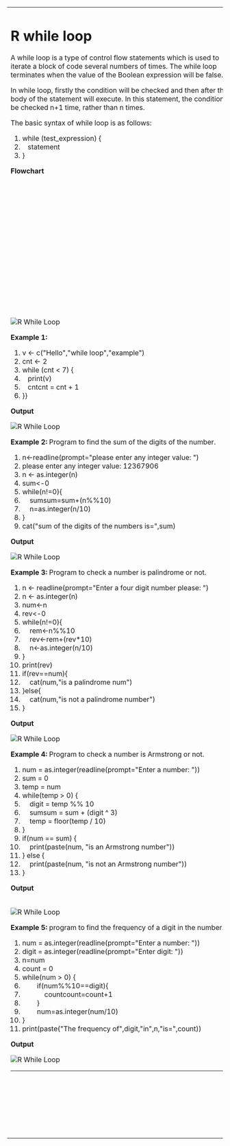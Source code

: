 <table>
<tbody><tr><td>
<div id="bottomnextup">
 
</div>
<h1 class="h1">R while loop</h1>
<p>A while loop is a type of control flow statements which is used to iterate a block of code several numbers of times. The while loop terminates when the value of the Boolean expression will be false. </p>
<p>In while loop, firstly the condition will be checked and then after the body of the statement will execute. In this statement, the condition will be checked n+1 time, rather than n times.</p>
<p>The basic syntax of while loop is as follows:</p>
<div class="codeblock"><div class="dp-highlighter"><div class="bar"><div class="tools"><a href="#" onclick="dp.sh.Toolbar.Command('ViewSource',this);return false;"></a><a href="#" onclick="dp.sh.Toolbar.Command('PrintSource',this);return false;"></a><a href="#" onclick="dp.sh.Toolbar.Command('About',this);return false;"></a></div></div><ol start="1" class="dp-xml"><li class="alt"><span><span>while&nbsp;(test_expression)&nbsp;{&nbsp;&nbsp;</span></span></li><li class=""><span>&nbsp;&nbsp;&nbsp;statement&nbsp;&nbsp;</span></li><li class="alt"><span>}&nbsp;&nbsp;</span></li></ol></div><textarea name="code" class="html" style="display: none;">while (test_expression) {
statement
}
</textarea></div>
<p class="pq"><strong>Flowchart</strong><div id="b4eb2c63-fa8c-41d8-8822-fef8abd0a985" data-section="b4eb2c63-fa8c-41d8-8822-fef8abd0a985" class="_ap_apex_ad" data-xpath="#city > table:eq(0) > tbody:eq(0) > tr:eq(0) > td:eq(0) > p:eq(3)" data-section-id="" data-ap-network="custom" style="display: block; clear: both; text-align: center; margin: 10px auto; width: 535px; height: 300px; overflow: hidden;"><!--  AP instream video tag Desktop -->
<div id="fa2edc69-2050-4713-9bcd-a7b7e206b689" style="max-width: 535px; margin: auto; visibility: hidden; height: 0px; width: 100%; aspect-ratio: 16 / 9; display: flex; justify-content: center;" data-platform="DESKTOP" data-country="JO" data-instreamplayermode="inContentMode"><script type="text/javascript" src="https://cdn.adpushup.com/37780/apInstreamBundle.js"></script><div id="videoWrapperDiv" style="height: 100%; width: 100%; position: relative;"><div preload="auto" playsinline="true" class="video-js vjs-paused ap-player-dimensions vjs-fill vjs-controls-enabled vjs-workinghover vjs-v7 vjs-user-active" id="ap-player" tabindex="-1" lang="en" translate="no" role="region" aria-label="Video Player" style="z-index: 1;"><video id="ap-player_html5_api" class="vjs-tech" playsinline="playsinline" preload="auto" tabindex="-1" muted="muted" src="blob:https://www.javatpoint.com/c02c5db3-0e1d-44dd-b3e6-b15b1320922b"></video><div class="vjs-poster vjs-hidden" tabindex="-1" aria-disabled="false"></div><div class="vjs-text-track-display" translate="yes" aria-live="off" aria-atomic="true"><div style="position: absolute; inset: 0px; margin: 1.5%;"></div></div><div class="vjs-loading-spinner" dir="ltr"><span class="vjs-control-text">Video Player is loading.</span></div><div class="vjs-control-bar" dir="ltr" style="height: 45px !important; padding: 0em 0.2em 0em 0em !important;"><button class="vjs-play-control vjs-control vjs-button" type="button" title="Play" aria-disabled="false" style="height: 15px; width: 40px;"><span class="vjs-icon-placeholder" aria-hidden="true"></span><span class="vjs-control-text" aria-live="polite">Play</span></button><button class="vjs-control vjs-button vjs-next-control" type="button" aria-disabled="false" title="Next" style="height: 15px; width: 40px;"><span class="vjs-icon-placeholder" aria-hidden="true"></span><span class="vjs-control-text" aria-live="polite">Next</span></button><div class="vjs-volume-panel vjs-control vjs-volume-panel-horizontal" style="margin-right: 0em;"><button class="vjs-mute-control vjs-control vjs-button vjs-vol-0" type="button" title="Unmute" aria-disabled="false" style="height: 15px; width: 40px;"><span class="vjs-icon-placeholder" aria-hidden="true"></span><span class="vjs-control-text" aria-live="polite">Unmute</span></button><div class="vjs-volume-control vjs-control vjs-volume-horizontal"><div tabindex="0" class="vjs-volume-bar vjs-slider-bar vjs-slider vjs-slider-horizontal" role="slider" aria-valuenow="0" aria-valuemin="0" aria-valuemax="100" aria-label="Volume Level" aria-live="polite" aria-valuetext="0%"><div class="vjs-mouse-display"><div class="vjs-volume-tooltip" aria-hidden="true"></div></div><div class="vjs-volume-level" style="width: 0%;"><span class="vjs-control-text"></span></div></div></div></div><div class="vjs-current-time vjs-time-control vjs-control"><span class="vjs-control-text" role="presentation">Current TimeÂ&nbsp;</span><span class="vjs-current-time-display" aria-live="off" role="presentation">0:00</span></div><div class="vjs-time-control vjs-time-divider" aria-hidden="true"><div><span>/</span></div></div><div class="vjs-duration vjs-time-control vjs-control"><span class="vjs-control-text" role="presentation">DurationÂ&nbsp;</span><span class="vjs-duration-display" aria-live="off" role="presentation">18:10</span></div><div class="vjs-progress-control vjs-control"><div tabindex="0" class="vjs-progress-holder vjs-slider vjs-slider-horizontal" role="slider" aria-valuenow="0.00" aria-valuemin="0" aria-valuemax="100" aria-label="Progress Bar" aria-valuetext="00:00 of 18:10"><div class="vjs-load-progress" style="width: 0.37%;"><span class="vjs-control-text"><span>Loaded</span>: <span class="vjs-control-text-loaded-percentage">0.37%</span></span><div data-start="0" data-end="3.999999" style="left: 0%; width: 100%;"></div></div><div class="vjs-mouse-display"><div class="vjs-time-tooltip" aria-hidden="true"></div></div><div class="vjs-play-progress vjs-slider-bar" aria-hidden="true" style="width: 0%;"><div class="vjs-time-tooltip" aria-hidden="true" style="right: 0px;">00:00</div></div></div></div><div class="vjs-live-control vjs-control vjs-hidden"><div class="vjs-live-display" aria-live="off"><span class="vjs-control-text">Stream TypeÂ&nbsp;</span>LIVE</div></div><button class="vjs-seek-to-live-control vjs-control" type="button" title="Seek to live, currently behind live" aria-disabled="false"><span class="vjs-icon-placeholder" aria-hidden="true"></span><span class="vjs-control-text" aria-live="polite">Seek to live, currently behind live</span><span class="vjs-seek-to-live-text" aria-hidden="true">LIVE</span></button><div class="vjs-remaining-time vjs-time-control vjs-control"><span class="vjs-control-text" role="presentation">Remaining TimeÂ&nbsp;</span><span aria-hidden="true">-</span><span class="vjs-remaining-time-display" aria-live="off" role="presentation">18:10</span></div><div class="vjs-custom-control-spacer vjs-spacer ">Â&nbsp;</div><div class="vjs-playback-rate vjs-menu-button vjs-menu-button-popup vjs-control vjs-button vjs-hidden"><div class="vjs-playback-rate-value" id="vjs-playback-rate-value-label-ap-player_component_310">1x</div><button class="vjs-playback-rate vjs-menu-button vjs-menu-button-popup vjs-button" type="button" aria-disabled="false" title="Playback Rate" aria-haspopup="true" aria-expanded="false" aria-describedby="vjs-playback-rate-value-label-ap-player_component_310"><span class="vjs-icon-placeholder" aria-hidden="true"></span><span class="vjs-control-text" aria-live="polite">Playback Rate</span></button><div class="vjs-menu"><ul class="vjs-menu-content"></ul></div></div><div class="vjs-chapters-button vjs-menu-button vjs-menu-button-popup vjs-control vjs-button vjs-hidden"><button class="vjs-chapters-button vjs-menu-button vjs-menu-button-popup vjs-button" type="button" aria-disabled="false" title="Chapters" aria-haspopup="true" aria-expanded="false"><span class="vjs-icon-placeholder" aria-hidden="true"></span><span class="vjs-control-text" aria-live="polite">Chapters</span></button><div class="vjs-menu"><ul class="vjs-menu-content"><li class="vjs-menu-title" tabindex="-1">Chapters</li></ul></div></div><div class="vjs-descriptions-button vjs-menu-button vjs-menu-button-popup vjs-control vjs-button vjs-hidden"><button class="vjs-descriptions-button vjs-menu-button vjs-menu-button-popup vjs-button" type="button" aria-disabled="false" title="Descriptions" aria-haspopup="true" aria-expanded="false"><span class="vjs-icon-placeholder" aria-hidden="true"></span><span class="vjs-control-text" aria-live="polite">Descriptions</span></button><div class="vjs-menu"><ul class="vjs-menu-content"><li class="vjs-menu-item vjs-selected" tabindex="-1" role="menuitemradio" aria-disabled="false" aria-checked="true"><span class="vjs-menu-item-text">descriptions off</span><span class="vjs-control-text" aria-live="polite">, selected</span></li></ul></div></div><div class="vjs-subs-caps-button vjs-menu-button vjs-menu-button-popup vjs-control vjs-button vjs-hidden"><button class="vjs-subs-caps-button vjs-menu-button vjs-menu-button-popup vjs-button" type="button" aria-disabled="false" title="Captions" aria-haspopup="true" aria-expanded="false"><span class="vjs-icon-placeholder" aria-hidden="true"></span><span class="vjs-control-text" aria-live="polite">Captions</span></button><div class="vjs-menu"><ul class="vjs-menu-content"><li class="vjs-menu-item vjs-texttrack-settings" tabindex="-1" role="menuitem" aria-disabled="false"><span class="vjs-menu-item-text">captions settings</span><span class="vjs-control-text" aria-live="polite">, opens captions settings dialog</span></li><li class="vjs-menu-item vjs-selected" tabindex="-1" role="menuitemradio" aria-disabled="false" aria-checked="true"><span class="vjs-menu-item-text">captions off</span><span class="vjs-control-text" aria-live="polite">, selected</span></li></ul></div></div><div class="vjs-audio-button vjs-menu-button vjs-menu-button-popup vjs-control vjs-button vjs-hidden"><button class="vjs-audio-button vjs-menu-button vjs-menu-button-popup vjs-button" type="button" aria-disabled="false" title="Audio Track" aria-haspopup="true" aria-expanded="false"><span class="vjs-icon-placeholder" aria-hidden="true"></span><span class="vjs-control-text" aria-live="polite">Audio Track</span></button><div class="vjs-menu"><ul class="vjs-menu-content"><li class="vjs-menu-item vjs-selected vjs-main-menu-item" tabindex="-1" role="menuitemradio" aria-disabled="false" aria-checked="true"><span class="vjs-menu-item-text">English</span><span class="vjs-control-text" aria-live="polite">, selected</span></li></ul></div></div><button class="vjs-fullscreen-control vjs-control vjs-button" type="button" title="Fullscreen" aria-disabled="false" style="height: 15px; width: 40px;"><span class="vjs-icon-placeholder" aria-hidden="true"></span><span class="vjs-control-text" aria-live="polite">Fullscreen</span></button></div><div class="vjs-error-display vjs-modal-dialog vjs-hidden " tabindex="-1" aria-describedby="ap-player_component_514_description" aria-hidden="true" aria-label="Modal Window" role="dialog"><p class="vjs-modal-dialog-description vjs-control-text" id="ap-player_component_514_description">This is a modal window.</p><div class="vjs-modal-dialog-content" role="document"></div></div><div class="vjs-modal-dialog vjs-hidden  vjs-text-track-settings" tabindex="-1" aria-describedby="ap-player_component_520_description" aria-hidden="true" aria-label="Caption Settings Dialog" role="dialog"><p class="vjs-modal-dialog-description vjs-control-text" id="ap-player_component_520_description">Beginning of dialog window. Escape will cancel and close the window.</p><div class="vjs-modal-dialog-content" role="document"><div class="vjs-track-settings-colors"><fieldset class="vjs-fg-color vjs-track-setting"><legend id="captions-text-legend-ap-player_component_520">Text</legend><label id="captions-foreground-color-ap-player_component_520" class="vjs-label">Color</label><select aria-labelledby="captions-text-legend-ap-player_component_520 captions-foreground-color-ap-player_component_520"><option id="captions-foreground-color-ap-player_component_520-White" value="#FFF" aria-labelledby="captions-text-legend-ap-player_component_520 captions-foreground-color-ap-player_component_520 captions-foreground-color-ap-player_component_520-White">White</option><option id="captions-foreground-color-ap-player_component_520-Black" value="#000" aria-labelledby="captions-text-legend-ap-player_component_520 captions-foreground-color-ap-player_component_520 captions-foreground-color-ap-player_component_520-Black">Black</option><option id="captions-foreground-color-ap-player_component_520-Red" value="#F00" aria-labelledby="captions-text-legend-ap-player_component_520 captions-foreground-color-ap-player_component_520 captions-foreground-color-ap-player_component_520-Red">Red</option><option id="captions-foreground-color-ap-player_component_520-Green" value="#0F0" aria-labelledby="captions-text-legend-ap-player_component_520 captions-foreground-color-ap-player_component_520 captions-foreground-color-ap-player_component_520-Green">Green</option><option id="captions-foreground-color-ap-player_component_520-Blue" value="#00F" aria-labelledby="captions-text-legend-ap-player_component_520 captions-foreground-color-ap-player_component_520 captions-foreground-color-ap-player_component_520-Blue">Blue</option><option id="captions-foreground-color-ap-player_component_520-Yellow" value="#FF0" aria-labelledby="captions-text-legend-ap-player_component_520 captions-foreground-color-ap-player_component_520 captions-foreground-color-ap-player_component_520-Yellow">Yellow</option><option id="captions-foreground-color-ap-player_component_520-Magenta" value="#F0F" aria-labelledby="captions-text-legend-ap-player_component_520 captions-foreground-color-ap-player_component_520 captions-foreground-color-ap-player_component_520-Magenta">Magenta</option><option id="captions-foreground-color-ap-player_component_520-Cyan" value="#0FF" aria-labelledby="captions-text-legend-ap-player_component_520 captions-foreground-color-ap-player_component_520 captions-foreground-color-ap-player_component_520-Cyan">Cyan</option></select><span class="vjs-text-opacity vjs-opacity"><label id="captions-foreground-opacity-ap-player_component_520" class="vjs-label">Transparency</label><select aria-labelledby="captions-text-legend-ap-player_component_520 captions-foreground-opacity-ap-player_component_520"><option id="captions-foreground-opacity-ap-player_component_520-Opaque" value="1" aria-labelledby="captions-text-legend-ap-player_component_520 captions-foreground-opacity-ap-player_component_520 captions-foreground-opacity-ap-player_component_520-Opaque">Opaque</option><option id="captions-foreground-opacity-ap-player_component_520-SemiTransparent" value="0.5" aria-labelledby="captions-text-legend-ap-player_component_520 captions-foreground-opacity-ap-player_component_520 captions-foreground-opacity-ap-player_component_520-SemiTransparent">Semi-Transparent</option></select></span></fieldset><fieldset class="vjs-bg-color vjs-track-setting"><legend id="captions-background-ap-player_component_520">Background</legend><label id="captions-background-color-ap-player_component_520" class="vjs-label">Color</label><select aria-labelledby="captions-background-ap-player_component_520 captions-background-color-ap-player_component_520"><option id="captions-background-color-ap-player_component_520-Black" value="#000" aria-labelledby="captions-background-ap-player_component_520 captions-background-color-ap-player_component_520 captions-background-color-ap-player_component_520-Black">Black</option><option id="captions-background-color-ap-player_component_520-White" value="#FFF" aria-labelledby="captions-background-ap-player_component_520 captions-background-color-ap-player_component_520 captions-background-color-ap-player_component_520-White">White</option><option id="captions-background-color-ap-player_component_520-Red" value="#F00" aria-labelledby="captions-background-ap-player_component_520 captions-background-color-ap-player_component_520 captions-background-color-ap-player_component_520-Red">Red</option><option id="captions-background-color-ap-player_component_520-Green" value="#0F0" aria-labelledby="captions-background-ap-player_component_520 captions-background-color-ap-player_component_520 captions-background-color-ap-player_component_520-Green">Green</option><option id="captions-background-color-ap-player_component_520-Blue" value="#00F" aria-labelledby="captions-background-ap-player_component_520 captions-background-color-ap-player_component_520 captions-background-color-ap-player_component_520-Blue">Blue</option><option id="captions-background-color-ap-player_component_520-Yellow" value="#FF0" aria-labelledby="captions-background-ap-player_component_520 captions-background-color-ap-player_component_520 captions-background-color-ap-player_component_520-Yellow">Yellow</option><option id="captions-background-color-ap-player_component_520-Magenta" value="#F0F" aria-labelledby="captions-background-ap-player_component_520 captions-background-color-ap-player_component_520 captions-background-color-ap-player_component_520-Magenta">Magenta</option><option id="captions-background-color-ap-player_component_520-Cyan" value="#0FF" aria-labelledby="captions-background-ap-player_component_520 captions-background-color-ap-player_component_520 captions-background-color-ap-player_component_520-Cyan">Cyan</option></select><span class="vjs-bg-opacity vjs-opacity"><label id="captions-background-opacity-ap-player_component_520" class="vjs-label">Transparency</label><select aria-labelledby="captions-background-ap-player_component_520 captions-background-opacity-ap-player_component_520"><option id="captions-background-opacity-ap-player_component_520-Opaque" value="1" aria-labelledby="captions-background-ap-player_component_520 captions-background-opacity-ap-player_component_520 captions-background-opacity-ap-player_component_520-Opaque">Opaque</option><option id="captions-background-opacity-ap-player_component_520-SemiTransparent" value="0.5" aria-labelledby="captions-background-ap-player_component_520 captions-background-opacity-ap-player_component_520 captions-background-opacity-ap-player_component_520-SemiTransparent">Semi-Transparent</option><option id="captions-background-opacity-ap-player_component_520-Transparent" value="0" aria-labelledby="captions-background-ap-player_component_520 captions-background-opacity-ap-player_component_520 captions-background-opacity-ap-player_component_520-Transparent">Transparent</option></select></span></fieldset><fieldset class="vjs-window-color vjs-track-setting"><legend id="captions-window-ap-player_component_520">Window</legend><label id="captions-window-color-ap-player_component_520" class="vjs-label">Color</label><select aria-labelledby="captions-window-ap-player_component_520 captions-window-color-ap-player_component_520"><option id="captions-window-color-ap-player_component_520-Black" value="#000" aria-labelledby="captions-window-ap-player_component_520 captions-window-color-ap-player_component_520 captions-window-color-ap-player_component_520-Black">Black</option><option id="captions-window-color-ap-player_component_520-White" value="#FFF" aria-labelledby="captions-window-ap-player_component_520 captions-window-color-ap-player_component_520 captions-window-color-ap-player_component_520-White">White</option><option id="captions-window-color-ap-player_component_520-Red" value="#F00" aria-labelledby="captions-window-ap-player_component_520 captions-window-color-ap-player_component_520 captions-window-color-ap-player_component_520-Red">Red</option><option id="captions-window-color-ap-player_component_520-Green" value="#0F0" aria-labelledby="captions-window-ap-player_component_520 captions-window-color-ap-player_component_520 captions-window-color-ap-player_component_520-Green">Green</option><option id="captions-window-color-ap-player_component_520-Blue" value="#00F" aria-labelledby="captions-window-ap-player_component_520 captions-window-color-ap-player_component_520 captions-window-color-ap-player_component_520-Blue">Blue</option><option id="captions-window-color-ap-player_component_520-Yellow" value="#FF0" aria-labelledby="captions-window-ap-player_component_520 captions-window-color-ap-player_component_520 captions-window-color-ap-player_component_520-Yellow">Yellow</option><option id="captions-window-color-ap-player_component_520-Magenta" value="#F0F" aria-labelledby="captions-window-ap-player_component_520 captions-window-color-ap-player_component_520 captions-window-color-ap-player_component_520-Magenta">Magenta</option><option id="captions-window-color-ap-player_component_520-Cyan" value="#0FF" aria-labelledby="captions-window-ap-player_component_520 captions-window-color-ap-player_component_520 captions-window-color-ap-player_component_520-Cyan">Cyan</option></select><span class="vjs-window-opacity vjs-opacity"><label id="captions-window-opacity-ap-player_component_520" class="vjs-label">Transparency</label><select aria-labelledby="captions-window-ap-player_component_520 captions-window-opacity-ap-player_component_520"><option id="captions-window-opacity-ap-player_component_520-Transparent" value="0" aria-labelledby="captions-window-ap-player_component_520 captions-window-opacity-ap-player_component_520 captions-window-opacity-ap-player_component_520-Transparent">Transparent</option><option id="captions-window-opacity-ap-player_component_520-SemiTransparent" value="0.5" aria-labelledby="captions-window-ap-player_component_520 captions-window-opacity-ap-player_component_520 captions-window-opacity-ap-player_component_520-SemiTransparent">Semi-Transparent</option><option id="captions-window-opacity-ap-player_component_520-Opaque" value="1" aria-labelledby="captions-window-ap-player_component_520 captions-window-opacity-ap-player_component_520 captions-window-opacity-ap-player_component_520-Opaque">Opaque</option></select></span></fieldset></div><div class="vjs-track-settings-font"><fieldset class="vjs-font-percent vjs-track-setting"><legend id="captions-font-size-ap-player_component_520" class="">Font Size</legend><select aria-labelledby="captions-font-size-ap-player_component_520"><option id="captions-font-size-ap-player_component_520-50" value="0.50" aria-labelledby="captions-font-size-ap-player_component_520 captions-font-size-ap-player_component_520-50">50%</option><option id="captions-font-size-ap-player_component_520-75" value="0.75" aria-labelledby="captions-font-size-ap-player_component_520 captions-font-size-ap-player_component_520-75">75%</option><option id="captions-font-size-ap-player_component_520-100" value="1.00" aria-labelledby="captions-font-size-ap-player_component_520 captions-font-size-ap-player_component_520-100">100%</option><option id="captions-font-size-ap-player_component_520-125" value="1.25" aria-labelledby="captions-font-size-ap-player_component_520 captions-font-size-ap-player_component_520-125">125%</option><option id="captions-font-size-ap-player_component_520-150" value="1.50" aria-labelledby="captions-font-size-ap-player_component_520 captions-font-size-ap-player_component_520-150">150%</option><option id="captions-font-size-ap-player_component_520-175" value="1.75" aria-labelledby="captions-font-size-ap-player_component_520 captions-font-size-ap-player_component_520-175">175%</option><option id="captions-font-size-ap-player_component_520-200" value="2.00" aria-labelledby="captions-font-size-ap-player_component_520 captions-font-size-ap-player_component_520-200">200%</option><option id="captions-font-size-ap-player_component_520-300" value="3.00" aria-labelledby="captions-font-size-ap-player_component_520 captions-font-size-ap-player_component_520-300">300%</option><option id="captions-font-size-ap-player_component_520-400" value="4.00" aria-labelledby="captions-font-size-ap-player_component_520 captions-font-size-ap-player_component_520-400">400%</option></select></fieldset><fieldset class="vjs-edge-style vjs-track-setting"><legend id="ap-player_component_520" class="">Text Edge Style</legend><select aria-labelledby="ap-player_component_520"><option id="ap-player_component_520-None" value="none" aria-labelledby="ap-player_component_520 ap-player_component_520-None">None</option><option id="ap-player_component_520-Raised" value="raised" aria-labelledby="ap-player_component_520 ap-player_component_520-Raised">Raised</option><option id="ap-player_component_520-Depressed" value="depressed" aria-labelledby="ap-player_component_520 ap-player_component_520-Depressed">Depressed</option><option id="ap-player_component_520-Uniform" value="uniform" aria-labelledby="ap-player_component_520 ap-player_component_520-Uniform">Uniform</option><option id="ap-player_component_520-Dropshadow" value="dropshadow" aria-labelledby="ap-player_component_520 ap-player_component_520-Dropshadow">Dropshadow</option></select></fieldset><fieldset class="vjs-font-family vjs-track-setting"><legend id="captions-font-family-ap-player_component_520" class="">Font Family</legend><select aria-labelledby="captions-font-family-ap-player_component_520"><option id="captions-font-family-ap-player_component_520-ProportionalSansSerif" value="proportionalSansSerif" aria-labelledby="captions-font-family-ap-player_component_520 captions-font-family-ap-player_component_520-ProportionalSansSerif">Proportional Sans-Serif</option><option id="captions-font-family-ap-player_component_520-MonospaceSansSerif" value="monospaceSansSerif" aria-labelledby="captions-font-family-ap-player_component_520 captions-font-family-ap-player_component_520-MonospaceSansSerif">Monospace Sans-Serif</option><option id="captions-font-family-ap-player_component_520-ProportionalSerif" value="proportionalSerif" aria-labelledby="captions-font-family-ap-player_component_520 captions-font-family-ap-player_component_520-ProportionalSerif">Proportional Serif</option><option id="captions-font-family-ap-player_component_520-MonospaceSerif" value="monospaceSerif" aria-labelledby="captions-font-family-ap-player_component_520 captions-font-family-ap-player_component_520-MonospaceSerif">Monospace Serif</option><option id="captions-font-family-ap-player_component_520-Casual" value="casual" aria-labelledby="captions-font-family-ap-player_component_520 captions-font-family-ap-player_component_520-Casual">Casual</option><option id="captions-font-family-ap-player_component_520-Script" value="script" aria-labelledby="captions-font-family-ap-player_component_520 captions-font-family-ap-player_component_520-Script">Script</option><option id="captions-font-family-ap-player_component_520-SmallCaps" value="small-caps" aria-labelledby="captions-font-family-ap-player_component_520 captions-font-family-ap-player_component_520-SmallCaps">Small Caps</option></select></fieldset></div><div class="vjs-track-settings-controls"><button type="button" class="vjs-default-button" title="restore all settings to the default values">Reset<span class="vjs-control-text"> restore all settings to the default values</span></button><button type="button" class="vjs-done-button">Done</button></div></div><button class="vjs-close-button vjs-control vjs-button" type="button" title="Close Modal Dialog" aria-disabled="false"><span class="vjs-icon-placeholder" aria-hidden="true"></span><span class="vjs-control-text" aria-live="polite">Close Modal Dialog</span></button><p class="vjs-control-text">End of dialog window.</p></div><div class="vjs-big-buttons"><button class="vjs-control vjs-button vjs-backward-skip-control" type="button" aria-disabled="false" title="Backward Skip 10s" style="height: calc(37.5px) !important;"><span class="vjs-icon-placeholder" aria-hidden="true"></span><span class="vjs-control-text" aria-live="polite">Backward Skip 10s</span></button><button class="vjs-control vjs-button vjs-big-play-control" type="button" aria-disabled="false" title="Play Video" style="height: calc(66.6667px) !important; margin: 0px calc(41.1538px) !important;"><span class="vjs-icon-placeholder" aria-hidden="true"></span><span class="vjs-control-text" aria-live="polite">Play Video</span></button><button class="vjs-control vjs-button vjs-big-pause-control" type="button" aria-disabled="false" title="Pause Video" style="height: calc(66.6667px) !important; margin: 0px calc(41.1538px) !important;"><span class="vjs-icon-placeholder" aria-hidden="true"></span><span class="vjs-control-text" aria-live="polite">Pause Video</span></button><button class="vjs-control vjs-button vjs-forward-skip-control" type="button" aria-disabled="false" title="Forward Skip 10s" style="height: calc(37.5px) !important;"><span class="vjs-icon-placeholder" aria-hidden="true"></span><span class="vjs-control-text" aria-live="polite">Forward Skip 10s</span></button></div><div id="videoDescriptionBlock"><a id="videoDescriptionText" style="font-size: 14px !important;"></a></div><div id="ap-player_ima-ad-container" class="ap-player_ima-ad-container ima-ad-container" style="position: absolute; z-index: 1111; display: none;"><div style="position: absolute;"><div style="display: none;"><video title="Advertisement" webkit-playsinline="true" playsinline="true" style="background-color: rgb(0, 0, 0); position: absolute; width: 100%; height: 100%; left: 0px; top: 0px;"></video><div style="position: absolute; width: 100%; height: 100%; left: 0px; top: 0px;"></div></div><div style="display: none;"><video title="Advertisement" webkit-playsinline="true" playsinline="true" style="background-color: rgb(0, 0, 0); position: absolute; width: 100%; height: 100%; left: 0px; top: 0px;"></video><div style="position: absolute; width: 100%; height: 100%; left: 0px; top: 0px;"></div></div><iframe src="https://imasdk.googleapis.com/js/core/bridge3.581.0_en.html#goog_54912425" allowfullscreen="" allow="autoplay" id="goog_54912425" data-gtm-yt-inspected-6="true" data-gtm-yt-inspected-15="true" style="border: 0px; opacity: 0; margin: 0px; padding: 0px; position: relative; color-scheme: light;"></iframe><iframe sandbox="allow-scripts allow-same-origin" data-gtm-yt-inspected-6="true" data-gtm-yt-inspected-15="true" style="display: none;"></iframe></div><div id="ap-player_ima-controls-div" class="ap-player_ima-controls-div ima-controls-div" style="width: 100%;"><div id="ap-player_ima-countdown-div" class="ap-player_ima-countdown-div ima-countdown-div" style="display: none;"></div><div id="ap-player_ima-seek-bar-div" class="ap-player_ima-seek-bar-div ima-seek-bar-div" style="width: 100%;"><div id="ap-player_ima-progress-div" class="ap-player_ima-progress-div ima-progress-div"></div></div><div id="ap-player_ima-play-pause-div" class="ap-player_ima-play-pause-div ima-play-pause-div ima-playing"></div><div id="ap-player_ima-mute-div" class="ap-player_ima-mute-div ima-mute-div ima-muted"></div><div id="ap-player_ima-slider-div" class="ap-player_ima-slider-div ima-slider-div"><div id="ap-player_ima-slider-level-div" class="ap-player_ima-slider-level-div ima-slider-level-div" style="width: 0%;"></div></div><div id="ap-player_ima-fullscreen-div" class="ap-player_ima-fullscreen-div ima-fullscreen-div ima-non-fullscreen"></div></div></div></div><div id="apCloseButtonDiv" style="height: fit-content; width: 100%; display: flex; justify-content: end;"><span id="apPlayerCloseBtn" style="display: none; padding: 1px 6px; font-size: 18px; cursor: pointer; width: auto !important; line-height: 0em !important;"><svg xmlns="http://www.w3.org/2000/svg" fill="none" viewBox="0 0 24 24" stroke-width="1.5" stroke="currentColor" class="w-6 h-6" style="color: rgb(36, 31, 44); background: rgb(221, 221, 221); border-radius: 99999px; width: 20px !important;">
<path stroke-linecap="round" stroke-linejoin="round" d="M9.75 9.75l4.5 4.5m0-4.5l-4.5 4.5M21 12a9 9 0 11-18 0 9 9 0 0118 0z"></path>
</svg>
</span></div></div><div id="ap-player-placeholder" style="position: absolute; display: none; aspect-ratio: 16 / 9; width: 100%; max-width: 535px;"></div></div><div id="00000001-b297bf09-2b92-44e8-bd85-c46cf14bc5ad" data-section="00000001-b297bf09-2b92-44e8-bd85-c46cf14bc5ad" data-orig-id="5def3c55-9d1c-482f-b979-8410f393f71a" data-render-time="1689710223954" style="position: relative; height: 0px; width: 0px; text-align: center; margin: 0px auto; display: block;" data-ap-network="adpTags" data-refresh-time="1689710237267" data-timeout="665"><div id="ADP_37780_responsivexresponsive_00000001-b297bf09-2b92-44e8-bd85-c46cf14bc5ad" style="text-align: center; margin: 0 auto;" data-google-query-id="CNbU1I6FmYADFXPt5godDg4CQQ">
<script type="text/javascript">
window.adpushup.adpTags.que.push(function(){
window.adpushup.adpTags.display("ADP_37780_responsivexresponsive_00000001-b297bf09-2b92-44e8-bd85-c46cf14bc5ad");
});
</script>
<div id="google_ads_iframe_/103512698,22511567001/22956341697_0__container__" style="border: 0pt none; width: 535px; height: 0px;"></div></div></div>
<script type="text/javascript" language="javascript">
(function () {
try {
if (window.apInsTriggered) return;
window.apInsTriggered = true;
var sectionId = 'videoAdSlot';
var adContainer = document.getElementById(sectionId);
var bundleUrl = `https://cdn.adpushup.com/${window.adpushup.config.siteId}/apInstreamBundle.js`;
const globalSplitValue = Math.floor(Math.random() * 100);
const selectMediaUrl = 'javatpoint.com/what-is-jquery';
if (globalSplitValue < 20) {
var scr = document.createElement('script');
scr.type = 'text/javascript';
scr.id = 'tag_11cac4e3-3307-4964-871a-92801cc8ba3e';
scr.src =
'https://sm1.selectmedia.asia/cdn/tags/tag_11cac4e3-3307-4964-871a-92801cc8ba3e.js';
adContainer.appendChild(scr);
return;
} else if (false) {
bundleUrl =
'https://live.primis.tech/live/liveView.php?s=115601&cbuster=[CACHE_BUSTER]&pubUrl=' +
encodeURIComponent(window.location.href) +
'&subId=[SUBID_ENCODED]&x=[WIDTH]&y=[HEIGHT]&schain=1.0,1!adpushup.com,e224c2b5124a33f1f8d127266731a85e,1';
} else {
const instreamSplitConfig = {
isEnabled: true,
instreamSplits: [
{
splitPercentage: 30,
sectionId: `fa2edc69-2050-4713-9bcd-a7b7e206b689`
},
{
splitPercentage: 50,
sectionId: `dcf99d7b-ffa6-4f1e-94f5-e8aaf338da01`
},
{
splitPercentage: 10,
sectionId: `89ea5dc0-e098-4311-8ca1-1f8b8af9fa12`
},
{
splitPercentage: 10,
sectionId: `1350c092-a614-4de2-a114-9dffb382bea2`
}
]
};
let openFloorSectionId = `76bd0e70-363a-4cd6-b9f9-63af4f3de760`;
const floorsCountry = ['GB', 'AU', 'DE', 'US', 'CA', 'FR'];
const randomValue = Math.floor(Math.random() * 100);
if (instreamSplitConfig.isEnabled) {
let overAllSplitSum = 0;
for (var i in instreamSplitConfig.instreamSplits) {
const splitConfig = instreamSplitConfig.instreamSplits[i];
overAllSplitSum += splitConfig.splitPercentage;
if (randomValue < overAllSplitSum) {
sectionId = splitConfig.sectionId;
break;
}
}
}
const openFloorSplit = Math.floor(Math.random() * 100);
if (!floorsCountry.includes(adpushup.config.country) && openFloorSplit < 50) {
sectionId = openFloorSectionId;
}
adContainer.id = sectionId;
adContainer.style.visibility = 'hidden';
}
var scr = document.createElement('script');
scr.type = 'text/javascript';
scr.language = 'javascript';
scr.src = bundleUrl;
adContainer.appendChild(scr);
} catch (error) {
console.log(error.message);
}
})();
</script>
</div></p>
<img src="imgs/r-while-loop.png" alt="R While Loop">
<p class="pq"><strong>Example 1:</strong></p>
<div class="codeblock"><div class="dp-highlighter"><div class="bar"><div class="tools"><a href="#" onclick="dp.sh.Toolbar.Command('ViewSource',this);return false;"></a><a href="#" onclick="dp.sh.Toolbar.Command('PrintSource',this);return false;"></a><a href="#" onclick="dp.sh.Toolbar.Command('About',this);return false;"></a></div></div><ol start="1" class="dp-xml"><li class="alt"><span><span>v&nbsp;</span><span class="tag">&lt;</span><span class="tag-name">-</span><span>&nbsp;c("Hello","while&nbsp;loop","example")&nbsp;&nbsp;</span></span></li><li class=""><span>cnt&nbsp;<span class="tag">&lt;</span><span class="tag-name">-</span><span>&nbsp;2&nbsp;&nbsp;</span></span></li><li class="alt"><span>while&nbsp;(cnt&nbsp;<span class="tag">&lt;</span><span>&nbsp;</span><span class="tag-name">7</span><span>)&nbsp;{&nbsp;&nbsp;</span></span></li><li class=""><span>&nbsp;&nbsp;&nbsp;print(v)&nbsp;&nbsp;</span></li><li class="alt"><span>&nbsp;&nbsp;&nbsp;<span class="attribute">cnt</span><span class="attribute-value">cnt</span><span>&nbsp;=&nbsp;cnt&nbsp;+&nbsp;1&nbsp;&nbsp;</span></span></li><li class=""><span>}}&nbsp;&nbsp;</span></li></ol></div><textarea name="code" class="html" style="display: none;">v &lt;- c("Hello","while loop","example")
cnt &lt;- 2
while (cnt &lt; 7) {
print(v)
cnt = cnt + 1
}}
</textarea></div>
<p><strong>Output</strong></p>
<img src="imgs/r-while-loop-1.png" alt="R While Loop">
<p class="pq"><strong>Example 2:</strong> Program to find the sum of the digits of the number.</p>
<div class="codeblock"><div class="dp-highlighter"><div class="bar"><div class="tools"><a href="#" onclick="dp.sh.Toolbar.Command('ViewSource',this);return false;"></a><a href="#" onclick="dp.sh.Toolbar.Command('PrintSource',this);return false;"></a><a href="#" onclick="dp.sh.Toolbar.Command('About',this);return false;"></a></div></div><ol start="1" class="dp-xml"><li class="alt"><span><span>n</span><span class="tag">&lt;</span><span class="tag-name">-readline</span><span>(</span><span class="attribute">prompt</span><span>=</span><span class="attribute-value">"please&nbsp;enter&nbsp;any&nbsp;integer&nbsp;value:&nbsp;"</span><span>)&nbsp;&nbsp;</span></span></li><li class=""><span>please&nbsp;enter&nbsp;any&nbsp;integer&nbsp;value:&nbsp;12367906&nbsp;&nbsp;</span></li><li class="alt"><span>n&nbsp;<span class="tag">&lt;</span><span class="tag-name">-</span><span>&nbsp;as.integer(n)&nbsp;&nbsp;</span></span></li><li class=""><span>sum<span class="tag">&lt;</span><span class="tag-name">-0</span><span>&nbsp;&nbsp;</span></span></li><li class="alt"><span>while(n!=0){&nbsp;&nbsp;</span></li><li class=""><span>&nbsp;&nbsp;&nbsp;&nbsp;<span class="attribute">sum</span><span class="attribute-value">sum</span><span>=sum+(n%%10)&nbsp;&nbsp;</span></span></li><li class="alt"><span>&nbsp;&nbsp;&nbsp;&nbsp;<span class="attribute">n</span><span>=</span><span class="attribute-value">as</span><span>.integer(n/10)&nbsp;&nbsp;</span></span></li><li class=""><span>}&nbsp;&nbsp;</span></li><li class="alt"><span>cat("sum&nbsp;of&nbsp;the&nbsp;digits&nbsp;of&nbsp;the&nbsp;numbers&nbsp;<span class="attribute">is</span><span>=",sum)&nbsp;&nbsp;</span></span></li></ol></div><textarea name="code" class="html" style="display: none;">n&lt;-readline(prompt="please enter any integer value: ")
please enter any integer value: 12367906
n &lt;- as.integer(n)
sum&lt;-0
while(n!=0){
sum=sum+(n%%10)
n=as.integer(n/10)
}
cat("sum of the digits of the numbers is=",sum)
</textarea></div>
<p><strong>Output</strong></p>
<img src="imgs/r-while-loop-2.png" alt="R While Loop">
<p class="pq"><strong>Example 3:</strong> Program to check a number is palindrome or not.</p>
<div class="codeblock"><div class="dp-highlighter"><div class="bar"><div class="tools"><a href="#" onclick="dp.sh.Toolbar.Command('ViewSource',this);return false;"></a><a href="#" onclick="dp.sh.Toolbar.Command('PrintSource',this);return false;"></a><a href="#" onclick="dp.sh.Toolbar.Command('About',this);return false;"></a></div></div><ol start="1" class="dp-xml"><li class="alt"><span><span>n&nbsp;</span><span class="tag">&lt;</span><span class="tag-name">-</span><span>&nbsp;readline(</span><span class="attribute">prompt</span><span>=</span><span class="attribute-value">"Enter&nbsp;a&nbsp;four&nbsp;digit&nbsp;number&nbsp;please:&nbsp;"</span><span>)&nbsp;&nbsp;</span></span></li><li class=""><span>n&nbsp;<span class="tag">&lt;</span><span class="tag-name">-</span><span>&nbsp;as.integer(n)&nbsp;&nbsp;</span></span></li><li class="alt"><span>num<span class="tag">&lt;</span><span class="tag-name">-n</span><span>&nbsp;&nbsp;</span></span></li><li class=""><span>rev<span class="tag">&lt;</span><span class="tag-name">-0</span><span>&nbsp;&nbsp;</span></span></li><li class="alt"><span>while(n!=0){&nbsp;&nbsp;</span></li><li class=""><span>&nbsp;&nbsp;&nbsp;&nbsp;rem<span class="tag">&lt;</span><span class="tag-name">-n</span><span>%%10&nbsp;&nbsp;</span></span></li><li class="alt"><span>&nbsp;&nbsp;&nbsp;&nbsp;rev<span class="tag">&lt;</span><span class="tag-name">-rem</span><span>+(rev*10)&nbsp;&nbsp;</span></span></li><li class=""><span>&nbsp;&nbsp;&nbsp;&nbsp;n<span class="tag">&lt;</span><span class="tag-name">-as.integer</span><span>(n/10)&nbsp;&nbsp;</span></span></li><li class="alt"><span>}&nbsp;&nbsp;</span></li><li class=""><span>print(rev)&nbsp;&nbsp;</span></li><li class="alt"><span>if(<span class="attribute">rev</span><span>==num){&nbsp;&nbsp;</span></span></li><li class=""><span>&nbsp;&nbsp;&nbsp;&nbsp;cat(num,"is&nbsp;a&nbsp;palindrome&nbsp;num")&nbsp;&nbsp;</span></li><li class="alt"><span>}else{&nbsp;&nbsp;</span></li><li class=""><span>&nbsp;&nbsp;&nbsp;&nbsp;cat(num,"is&nbsp;not&nbsp;a&nbsp;palindrome&nbsp;number")&nbsp;&nbsp;</span></li><li class="alt"><span>}&nbsp;&nbsp;</span></li></ol></div><textarea name="code" class="html" style="display: none;">n &lt;- readline(prompt="Enter a four digit number please: ")
n &lt;- as.integer(n)
num&lt;-n
rev&lt;-0
while(n!=0){
rem&lt;-n%%10
rev&lt;-rem+(rev*10)
n&lt;-as.integer(n/10)
}
print(rev)
if(rev==num){
cat(num,"is a palindrome num")
}else{
cat(num,"is not a palindrome number")
}
</textarea></div>
<p><strong>Output</strong></p>
<img src="imgs/r-while-loop-3.png" alt="R While Loop">
<p class="pq"><strong>Example 4:</strong> Program to check a number is Armstrong or not.</p>
<div class="codeblock"><div class="dp-highlighter"><div class="bar"><div class="tools"><a href="#" onclick="dp.sh.Toolbar.Command('ViewSource',this);return false;"></a><a href="#" onclick="dp.sh.Toolbar.Command('PrintSource',this);return false;"></a><a href="#" onclick="dp.sh.Toolbar.Command('About',this);return false;"></a></div></div><ol start="1" class="dp-xml"><li class="alt"><span><span class="attribute">num</span><span>&nbsp;=&nbsp;</span><span class="attribute-value">as</span><span>.integer(readline(</span><span class="attribute">prompt</span><span>=</span><span class="attribute-value">"Enter&nbsp;a&nbsp;number:&nbsp;"</span><span>))&nbsp;&nbsp;</span></span></li><li class=""><span><span class="attribute">sum</span><span>&nbsp;=&nbsp;</span><span class="attribute-value">0</span><span>&nbsp;&nbsp;</span></span></li><li class="alt"><span><span class="attribute">temp</span><span>&nbsp;=&nbsp;</span><span class="attribute-value">num</span><span>&nbsp;&nbsp;</span></span></li><li class=""><span>while(temp&nbsp;<span class="tag">&gt;</span><span>&nbsp;0)&nbsp;{&nbsp;&nbsp;</span></span></li><li class="alt"><span>&nbsp;&nbsp;&nbsp;&nbsp;<span class="attribute">digit</span><span>&nbsp;=&nbsp;</span><span class="attribute-value">temp</span><span>&nbsp;%%&nbsp;10&nbsp;&nbsp;</span></span></li><li class=""><span>&nbsp;&nbsp;&nbsp;&nbsp;<span class="attribute">sum</span><span class="attribute-value">sum</span><span>&nbsp;=&nbsp;sum&nbsp;+&nbsp;(digit&nbsp;^&nbsp;3)&nbsp;&nbsp;</span></span></li><li class="alt"><span>&nbsp;&nbsp;&nbsp;&nbsp;<span class="attribute">temp</span><span>&nbsp;=&nbsp;</span><span class="attribute-value">floor</span><span>(temp&nbsp;/&nbsp;10)&nbsp;&nbsp;</span></span></li><li class=""><span>}&nbsp;&nbsp;</span></li><li class="alt"><span>if(<span class="attribute">num</span><span>&nbsp;==&nbsp;sum)&nbsp;{&nbsp;&nbsp;</span></span></li><li class=""><span>&nbsp;&nbsp;&nbsp;&nbsp;print(paste(num,&nbsp;"is&nbsp;an&nbsp;Armstrong&nbsp;number"))&nbsp;&nbsp;</span></li><li class="alt"><span>}&nbsp;else&nbsp;{&nbsp;&nbsp;</span></li><li class=""><span>&nbsp;&nbsp;&nbsp;&nbsp;print(paste(num,&nbsp;"is&nbsp;not&nbsp;an&nbsp;Armstrong&nbsp;number"))&nbsp;&nbsp;</span></li><li class="alt"><span>}&nbsp;&nbsp;</span></li></ol></div><textarea name="code" class="html" style="display: none;">num = as.integer(readline(prompt="Enter a number: "))
sum = 0
temp = num
while(temp &gt; 0) {
digit = temp %% 10
sum = sum + (digit ^ 3)
temp = floor(temp / 10)
}
if(num == sum) {
print(paste(num, "is an Armstrong number"))
} else {
print(paste(num, "is not an Armstrong number"))
}
</textarea></div>
<p><strong>Output</strong><div id="62e41191-8dfd-468e-a4ed-2777209ebf5e" data-section="62e41191-8dfd-468e-a4ed-2777209ebf5e" class="_ap_apex_ad" data-xpath="#city > table:eq(0) > tbody:eq(0) > tr:eq(0) > td:eq(0) > p:eq(11)" data-section-id="" data-ap-network="adpTags" data-render-time="1689710222970" style="display: block; clear: both; text-align: center; margin: 10px auto 20px; width: 0px; height: 0px; overflow: hidden;"><div id="ADP_37780_728X250_62e41191-8dfd-468e-a4ed-2777209ebf5e" style="text-align: center; margin: 0 auto;" data-google-query-id="COa41Y6FmYADFTcxBgAdKfMLMg">
<script type="text/javascript">
window.adpushup.adpTags.que.push(function(){
window.adpushup.adpTags.display("ADP_37780_728X250_62e41191-8dfd-468e-a4ed-2777209ebf5e");
});
</script>
<div id="google_ads_iframe_/103512698,22511567001/22794806201_0__container__" style="border: 0pt none; width: 728px; height: 0px;"></div></div></div></p>
<img src="imgs/r-while-loop-4.png" alt="R While Loop">
<p class="pq"><strong>Example 5:</strong> program to find the frequency of a digit in the number.</p>
<div class="codeblock"><div class="dp-highlighter"><div class="bar"><div class="tools"><a href="#" onclick="dp.sh.Toolbar.Command('ViewSource',this);return false;"></a><a href="#" onclick="dp.sh.Toolbar.Command('PrintSource',this);return false;"></a><a href="#" onclick="dp.sh.Toolbar.Command('About',this);return false;"></a></div></div><ol start="1" class="dp-xml"><li class="alt"><span><span class="attribute">num</span><span>&nbsp;=&nbsp;</span><span class="attribute-value">as</span><span>.integer(readline(</span><span class="attribute">prompt</span><span>=</span><span class="attribute-value">"Enter&nbsp;a&nbsp;number:&nbsp;"</span><span>))&nbsp;&nbsp;</span></span></li><li class=""><span><span class="attribute">digit</span><span>&nbsp;=&nbsp;</span><span class="attribute-value">as</span><span>.integer(readline(</span><span class="attribute">prompt</span><span>=</span><span class="attribute-value">"Enter&nbsp;digit:&nbsp;"</span><span>))&nbsp;&nbsp;</span></span></li><li class="alt"><span><span class="attribute">n</span><span>=</span><span class="attribute-value">num</span><span>&nbsp;&nbsp;</span></span></li><li class=""><span><span class="attribute">count</span><span>&nbsp;=&nbsp;</span><span class="attribute-value">0</span><span>&nbsp;&nbsp;</span></span></li><li class="alt"><span>while(num&nbsp;<span class="tag">&gt;</span><span>&nbsp;0)&nbsp;{&nbsp;&nbsp;</span></span></li><li class=""><span>&nbsp;&nbsp;&nbsp;&nbsp;&nbsp;&nbsp;&nbsp;&nbsp;if(num%%<span class="attribute">10</span><span>==digit){&nbsp;&nbsp;</span></span></li><li class="alt"><span>&nbsp;&nbsp;&nbsp;&nbsp;&nbsp;&nbsp;&nbsp;&nbsp;&nbsp;&nbsp;&nbsp;&nbsp;<span class="attribute">count</span><span class="attribute-value">count</span><span>=count+1&nbsp;&nbsp;</span></span></li><li class=""><span>&nbsp;&nbsp;&nbsp;&nbsp;&nbsp;&nbsp;&nbsp;&nbsp;}&nbsp;&nbsp;</span></li><li class="alt"><span>&nbsp;&nbsp;&nbsp;&nbsp;&nbsp;&nbsp;&nbsp;&nbsp;<span class="attribute">num</span><span>=</span><span class="attribute-value">as</span><span>.integer(num/10)&nbsp;&nbsp;</span></span></li><li class=""><span>}&nbsp;&nbsp;</span></li><li class="alt"><span>print(paste("The&nbsp;frequency&nbsp;of",digit,"in",n,"<span class="attribute">is</span><span>=",count))&nbsp;&nbsp;</span></span></li></ol></div><textarea name="code" class="html" style="display: none;">num = as.integer(readline(prompt="Enter a number: "))
digit = as.integer(readline(prompt="Enter digit: "))
n=num
count = 0
while(num &gt; 0) {
if(num%%10==digit){
count=count+1
}
num=as.integer(num/10)
}
print(paste("The frequency of",digit,"in",n,"is=",count))
</textarea></div>
<p><strong>Output</strong></p>
<img src="imgs/r-while-loop-5.png" alt="R While Loop">
<hr>
 

<br><br>
<div id="bottomnext">
 
</div>
<br><br>
<div id="ec6a6cf5-fc13-49db-ba4d-536d2da4a05e" data-section="ec6a6cf5-fc13-49db-ba4d-536d2da4a05e" class="_ap_apex_ad" data-xpath="#city > table:eq(0) > tbody:eq(0) > tr:eq(0) > td:eq(0)" data-section-id="" data-ap-network="adpTags" data-render-time="1689710222982" style="display: block; clear: both; text-align: center; margin: 10px auto 30px; width: 0px; height: 0px; overflow: hidden;"><div id="ADP_37780_728X280_ec6a6cf5-fc13-49db-ba4d-536d2da4a05e" style="text-align: center; margin: 0 auto;" data-google-query-id="COe41Y6FmYADFTcxBgAdKfMLMg">
 
<div id="google_ads_iframe_/103512698,22511567001/22794805907_0__container__" style="border: 0pt none; width: 728px; height: 0px;"></div></div></div></td></tr>
</tbody></table>